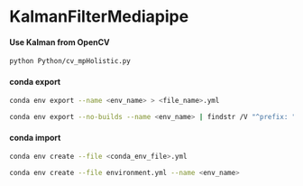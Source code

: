 # KalmanFilterMediapipe
#### Use Kalman from OpenCV
```bash
python Python/cv_mpHolistic.py
```

#### conda export 
```bash
conda env export --name <env_name> > <file_name>.yml 
```

```bash
conda env export --no-builds --name <env_name> | findstr /V "^prefix: " > <file_name>.yml
```

#### conda import
```bash
conda env create --file <conda_env_file>.yml
```

```bash
conda env create --file environment.yml --name <env_name>
```